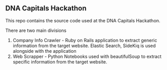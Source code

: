 ## DNA Capitals Hackathon

This repo contains the source code used at the DNA Capitals Hackathon.

There are two main divisions
1. Company Info Crawler - Ruby on Rails application to extract generic information from the target website. Elastic Search, SideKiq is used
    alongside with the application
2. Web Scrapper - Python Notebooks used with beautifulSoup to extract specific information from the target website. 
